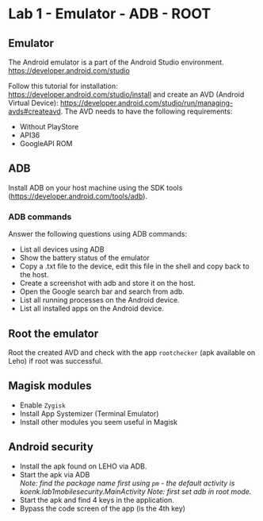 # Lab 1 - Emulator - ADB - ROOT

## Emulator
The Android emulator is a part of the Android Studio environment. https://developer.android.com/studio

Follow this tutorial for installation: https://developer.android.com/studio/install and create an AVD (Android Virtual Device): https://developer.android.com/studio/run/managing-avds#createavd.
The AVD needs to have the following requirements:
- Without PlayStore
- API36
- GoogleAPI ROM

## ADB
Install ADB on your host machine using the SDK tools (https://developer.android.com/tools/adb).

### ADB commands
Answer the following questions using ADB commands:
- List all devices using ADB
- Show the battery status of the emulator
- Copy a .txt file to the device, edit this file in the shell and copy back to the host.
- Create a screenshot with adb and store it on the host.
- Open the Google search bar and search from adb.
- List all running processes on the Android device.
- List all installed apps on the Android device.

## Root the emulator
Root the created AVD and check with the app `rootchecker` (apk available on Leho) if root was successful.

## Magisk modules
- Enable `Zygisk`
- Install App Systemizer (Terminal Emulator)
- Install other modules you seem useful in Magisk

## Android security
- Install the apk found on LEHO via ADB.
- Start the apk via ADB  
*Note: find the package name first using `pm` - the default activity is koenk.lab1mobilesecurity.MainActivity*
*Note: first set adb in root mode.*
- Start the apk and find 4 keys in the application.  
- Bypass the code screen of the app (is the 4th key)